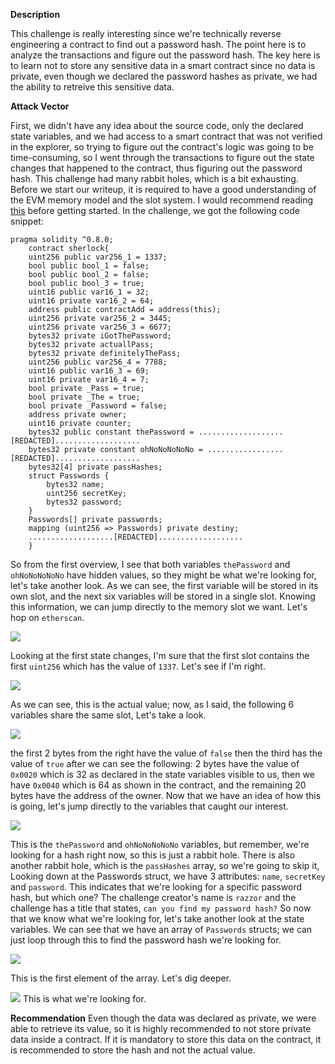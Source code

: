 **Description**

This challenge is really interesting since we're technically reverse engineering a contract to find out a password hash. The point here is to analyze the transactions and figure out the password hash. The key here is to learn not to store any sensitive data in a smart contract since no data is private, even though we declared the password hashes as private, we had the ability to retreive this sensitive data.

**Attack Vector**

First, we didn't have any idea about the source code, only the declared state variables, and we had access to a smart contract that was not verified in the explorer, so trying to figure out the contract's logic was going to be time-consuming, so I went through the transactions to figure out the state changes that happened to the contract, thus figuring out the password hash. This challenge had many rabbit holes, which is a bit exhausting.
Before we start our writeup, it is required to have a good understanding of the EVM memory model and the slot system. I would recommend reading [this](https://steveng.medium.com/ethereum-virtual-machine-storage-layout-beb9a72a07e9) before getting started.
In the challenge, we got the following code snippet:

```solidity=
pragma solidity ^0.8.0;
    contract sherlock{
    uint256 public var256_1 = 1337;
    bool public bool_1 = false;
    bool public bool_2 = false;
    bool public bool_3 = true;
    uint16 public var16_1 = 32;
    uint16 private var16_2 = 64;
    address public contractAdd = address(this);
    uint256 private var256_2 = 3445;
    uint256 private var256_3 = 6677;
    bytes32 private iGotThePassword;
    bytes32 private actuallPass;
    bytes32 private definitelyThePass;
    uint256 public var256_4 = 7788;
    uint16 public var16_3 = 69;
    uint16 private var16_4 = 7;
    bool private _Pass = true;
    bool private _The = true;
    bool private _Password = false;
    address private owner;
    uint16 private counter;
    bytes32 public constant thePassword = ...................[REDACTED]...................
    bytes32 private constant ohNoNoNoNoNo = .................[REDACTED]...................
    bytes32[4] private passHashes;
    struct Passwords {
        bytes32 name;
        uint256 secretKey;
        bytes32 password;
    }
    Passwords[] private passwords;
    mapping (uint256 => Passwords) private destiny;
    ...................[REDACTED]................... 
    }
```

So from the first overview, I see that both variables `thePassword` and `ohNoNoNoNoNo` have hidden values, so they might be what we're looking for, let's take another look. As we can see, the first variable will be stored in its own slot, and the next six variables will be stored in a single slot. Knowing this information, we can jump directly to the memory slot we want. Let's hop on `etherscan`.

![](https://i.imgur.com/AWYK2y2.png)

Looking at the first state changes, I'm sure that the first slot contains the first `uint256` which has the value of `1337`. Let's see if I'm right.

![](https://i.imgur.com/NWYJZG4.png)

As we can see, this is the actual value; now, as I said, the following 6 variables share the same slot, Let's take a look.

![](https://i.imgur.com/TMad44l.png)

the first 2 bytes from the right have the value of `false` then the third has the value of `true` after we can see the following: 2 bytes have the value of `0x0020` which is 32 as declared in the state variables visible to us, then we have `0x0040` which is 64 as shown in the contract, and the remaining 20 bytes have the address of the owner.
Now that we have an idea of how this is going, let's jump directly to the variables that caught our interest.

![](https://i.imgur.com/DonUs8d.png)

This is the `thePassword` and `ohNoNoNoNoNo` variables, but remember, we're looking for a hash right now, so this is just a rabbit hole.
There is also another rabbit hole, which is the `passHashes` array, so we're going to skip it, Looking down at the Passwords struct, we have 3 attributes: `name`, `secretKey` and `password`. This indicates that we're looking for a specific password hash, but which one? The challenge creator's name is `razzor` and the challenge has a title that states, `can you find my password hash?` So now that we know what we're looking for, let's take another look at the state variables. We can see that we have an array of `Passwords` structs; we can just loop through this to find the password hash we're looking for.

![](https://i.imgur.com/EWNgHD0.png)

This is the first element of the array. Let's dig deeper.

![](https://i.imgur.com/8EFtjDe.png)
This is what we're looking for.

**Recommendation**
Even though the data was declared as private, we were able to retrieve its value, so it is highly recommended to not store private data inside a contract. If it is mandatory to store this data on the contract, it is recommended to store the hash and not the actual value.